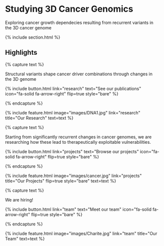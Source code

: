 ---
---

# Studying 3D Cancer Genomics 

Exploring cancer growth dependecies resulting from recurrent variants in the 3D cancer genome

{% include section.html %}

## Highlights

{% capture text %}

Structural variants shape cancer driver combinations through changes in the 3D genome

{%
  include button.html
  link="research"
  text="See our publications"
  icon="fa-solid fa-arrow-right"
  flip=true
  style="bare"
%}

{% endcapture %}

{%
  include feature.html
  image="images/DNA1.jpg"
  link="research"
  title="Our Research"
  text=text
%}

{% capture text %}

Starting from significantly recurrent changes in cancer genomes, we are researching how these lead to therapeutically exploitable vulnerabilities.

{%
  include button.html
  link="projects"
  text="Browse our projects"
  icon="fa-solid fa-arrow-right"
  flip=true
  style="bare"
%}

{% endcapture %}

{%
  include feature.html
  image="images/cancer.jpg"
  link="projects"
  title="Our Projects"
  flip=true
  style="bare"
  text=text
%}

{% capture text %}

We are hiring!

{%
  include button.html
  link="team"
  text="Meet our team"
  icon="fa-solid fa-arrow-right"
  flip=true
  style="bare"
%}

{% endcapture %}

{%
  include feature.html
  image="images/Charite.jpg"
  link="team"
  title="Our Team"
  text=text
%}
